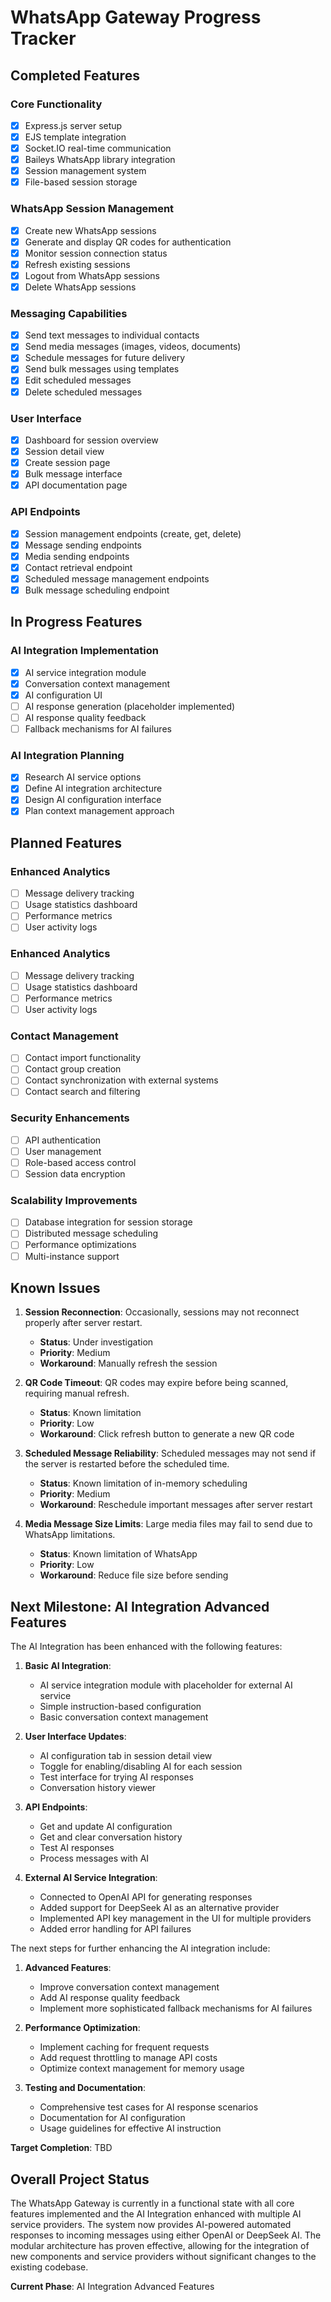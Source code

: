 # WhatsApp Gateway Progress Tracker

## Completed Features

### Core Functionality
- [x] Express.js server setup
- [x] EJS template integration
- [x] Socket.IO real-time communication
- [x] Baileys WhatsApp library integration
- [x] Session management system
- [x] File-based session storage

### WhatsApp Session Management
- [x] Create new WhatsApp sessions
- [x] Generate and display QR codes for authentication
- [x] Monitor session connection status
- [x] Refresh existing sessions
- [x] Logout from WhatsApp sessions
- [x] Delete WhatsApp sessions

### Messaging Capabilities
- [x] Send text messages to individual contacts
- [x] Send media messages (images, videos, documents)
- [x] Schedule messages for future delivery
- [x] Send bulk messages using templates
- [x] Edit scheduled messages
- [x] Delete scheduled messages

### User Interface
- [x] Dashboard for session overview
- [x] Session detail view
- [x] Create session page
- [x] Bulk message interface
- [x] API documentation page

### API Endpoints
- [x] Session management endpoints (create, get, delete)
- [x] Message sending endpoints
- [x] Media sending endpoints
- [x] Contact retrieval endpoint
- [x] Scheduled message management endpoints
- [x] Bulk message scheduling endpoint

## In Progress Features

### AI Integration Implementation
- [x] AI service integration module
- [x] Conversation context management
- [x] AI configuration UI
- [ ] AI response generation (placeholder implemented)
- [ ] AI response quality feedback
- [ ] Fallback mechanisms for AI failures

### AI Integration Planning
- [x] Research AI service options
- [x] Define AI integration architecture
- [x] Design AI configuration interface
- [x] Plan context management approach

## Planned Features

### Enhanced Analytics
- [ ] Message delivery tracking
- [ ] Usage statistics dashboard
- [ ] Performance metrics
- [ ] User activity logs

### Enhanced Analytics
- [ ] Message delivery tracking
- [ ] Usage statistics dashboard
- [ ] Performance metrics
- [ ] User activity logs

### Contact Management
- [ ] Contact import functionality
- [ ] Contact group creation
- [ ] Contact synchronization with external systems
- [ ] Contact search and filtering

### Security Enhancements
- [ ] API authentication
- [ ] User management
- [ ] Role-based access control
- [ ] Session data encryption

### Scalability Improvements
- [ ] Database integration for session storage
- [ ] Distributed message scheduling
- [ ] Performance optimizations
- [ ] Multi-instance support

## Known Issues

1. **Session Reconnection**: Occasionally, sessions may not reconnect properly after server restart.
   - **Status**: Under investigation
   - **Priority**: Medium
   - **Workaround**: Manually refresh the session

2. **QR Code Timeout**: QR codes may expire before being scanned, requiring manual refresh.
   - **Status**: Known limitation
   - **Priority**: Low
   - **Workaround**: Click refresh button to generate a new QR code

3. **Scheduled Message Reliability**: Scheduled messages may not send if the server is restarted before the scheduled time.
   - **Status**: Known limitation of in-memory scheduling
   - **Priority**: Medium
   - **Workaround**: Reschedule important messages after server restart

4. **Media Message Size Limits**: Large media files may fail to send due to WhatsApp limitations.
   - **Status**: Known limitation of WhatsApp
   - **Priority**: Low
   - **Workaround**: Reduce file size before sending

## Next Milestone: AI Integration Advanced Features

The AI Integration has been enhanced with the following features:

1. **Basic AI Integration**:
   - AI service integration module with placeholder for external AI service
   - Simple instruction-based configuration
   - Basic conversation context management

2. **User Interface Updates**:
   - AI configuration tab in session detail view
   - Toggle for enabling/disabling AI for each session
   - Test interface for trying AI responses
   - Conversation history viewer

3. **API Endpoints**:
   - Get and update AI configuration
   - Get and clear conversation history
   - Test AI responses
   - Process messages with AI

4. **External AI Service Integration**:
   - Connected to OpenAI API for generating responses
   - Added support for DeepSeek AI as an alternative provider
   - Implemented API key management in the UI for multiple providers
   - Added error handling for API failures

The next steps for further enhancing the AI integration include:

1. **Advanced Features**:
   - Improve conversation context management
   - Add AI response quality feedback
   - Implement more sophisticated fallback mechanisms for AI failures

2. **Performance Optimization**:
   - Implement caching for frequent requests
   - Add request throttling to manage API costs
   - Optimize context management for memory usage

3. **Testing and Documentation**:
   - Comprehensive test cases for AI response scenarios
   - Documentation for AI configuration
   - Usage guidelines for effective AI instruction

**Target Completion**: TBD

## Overall Project Status

The WhatsApp Gateway is currently in a functional state with all core features implemented and the AI Integration enhanced with multiple AI service providers. The system now provides AI-powered automated responses to incoming messages using either OpenAI or DeepSeek AI. The modular architecture has proven effective, allowing for the integration of new components and service providers without significant changes to the existing codebase.

**Current Phase**: AI Integration Advanced Features
